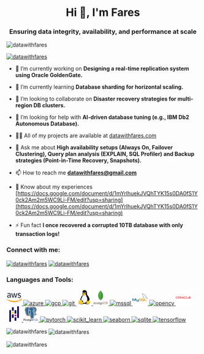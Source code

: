 <h1 align="center">Hi 👋, I'm Fares</h1>
<h3 align="center">Ensuring data integrity, availability, and performance at scale</h3>

<p align="left"> <img src="https://komarev.com/ghpvc/?username=datawithfares&label=Profile%20views&color=0e75b6&style=flat" alt="datawithfares" /> </p>

<p align="left"> <a href="https://github.com/ryo-ma/github-profile-trophy"><img src="https://github-profile-trophy.vercel.app/?username=datawithfares" alt="datawithfares" /></a> </p>

- 🔭 I’m currently working on **Designing a real-time replication system using Oracle GoldenGate.**

- 🌱 I’m currently learning **Database sharding for horizontal scaling.**

- 👯 I’m looking to collaborate on **Disaster recovery strategies for multi-region DB clusters.**

- 🤝 I’m looking for help with **AI-driven database tuning (e.g., IBM Db2 Autonomous Database).**

- 👨‍💻 All of my projects are available at [datawithfares.com](datawithfares.com)

- 💬 Ask me about **High availability setups (Always On, Failover Clustering), Query plan analysis (EXPLAIN, SQL Profiler) and Backup strategies (Point-in-Time Recovery, Snapshots).**

- 📫 How to reach me **datawithfares@gmail.com**

- 📄 Know about my experiences [https://docs.google.com/document/d/1mYrlhuekJVQhTYK15s0DA0fS1Y0ck2Am2m5WC9Li-FM/edit?usp=sharing](https://docs.google.com/document/d/1mYrlhuekJVQhTYK15s0DA0fS1Y0ck2Am2m5WC9Li-FM/edit?usp=sharing)

- ⚡ Fun fact **I once recovered a corrupted 10TB database with only transaction logs!**

<h3 align="left">Connect with me:</h3>
<p align="left">
<a href="https://linkedin.com/in/datawithfares" target="blank"><img align="center" src="https://raw.githubusercontent.com/rahuldkjain/github-profile-readme-generator/master/src/images/icons/Social/linked-in-alt.svg" alt="datawithfares" height="30" width="40" /></a>
<a href="https://www.youtube.com/c/datawithfares" target="blank"><img align="center" src="https://raw.githubusercontent.com/rahuldkjain/github-profile-readme-generator/master/src/images/icons/Social/youtube.svg" alt="datawithfares" height="30" width="40" /></a>
</p>

<h3 align="left">Languages and Tools:</h3>
<p align="left"> <a href="https://aws.amazon.com" target="_blank" rel="noreferrer"> <img src="https://raw.githubusercontent.com/devicons/devicon/master/icons/amazonwebservices/amazonwebservices-original-wordmark.svg" alt="aws" width="40" height="40"/> </a> <a href="https://azure.microsoft.com/en-in/" target="_blank" rel="noreferrer"> <img src="https://www.vectorlogo.zone/logos/microsoft_azure/microsoft_azure-icon.svg" alt="azure" width="40" height="40"/> </a> <a href="https://cloud.google.com" target="_blank" rel="noreferrer"> <img src="https://www.vectorlogo.zone/logos/google_cloud/google_cloud-icon.svg" alt="gcp" width="40" height="40"/> </a> <a href="https://git-scm.com/" target="_blank" rel="noreferrer"> <img src="https://www.vectorlogo.zone/logos/git-scm/git-scm-icon.svg" alt="git" width="40" height="40"/> </a> <a href="https://www.linux.org/" target="_blank" rel="noreferrer"> <img src="https://raw.githubusercontent.com/devicons/devicon/master/icons/linux/linux-original.svg" alt="linux" width="40" height="40"/> </a> <a href="https://www.mongodb.com/" target="_blank" rel="noreferrer"> <img src="https://raw.githubusercontent.com/devicons/devicon/master/icons/mongodb/mongodb-original-wordmark.svg" alt="mongodb" width="40" height="40"/> </a> <a href="https://www.microsoft.com/en-us/sql-server" target="_blank" rel="noreferrer"> <img src="https://www.svgrepo.com/show/303229/microsoft-sql-server-logo.svg" alt="mssql" width="40" height="40"/> </a> <a href="https://www.mysql.com/" target="_blank" rel="noreferrer"> <img src="https://raw.githubusercontent.com/devicons/devicon/master/icons/mysql/mysql-original-wordmark.svg" alt="mysql" width="40" height="40"/> </a> <a href="https://opencv.org/" target="_blank" rel="noreferrer"> <img src="https://www.vectorlogo.zone/logos/opencv/opencv-icon.svg" alt="opencv" width="40" height="40"/> </a> <a href="https://www.oracle.com/" target="_blank" rel="noreferrer"> <img src="https://raw.githubusercontent.com/devicons/devicon/master/icons/oracle/oracle-original.svg" alt="oracle" width="40" height="40"/> </a> <a href="https://pandas.pydata.org/" target="_blank" rel="noreferrer"> <img src="https://raw.githubusercontent.com/devicons/devicon/2ae2a900d2f041da66e950e4d48052658d850630/icons/pandas/pandas-original.svg" alt="pandas" width="40" height="40"/> </a> <a href="https://www.postgresql.org" target="_blank" rel="noreferrer"> <img src="https://raw.githubusercontent.com/devicons/devicon/master/icons/postgresql/postgresql-original-wordmark.svg" alt="postgresql" width="40" height="40"/> </a> <a href="https://pytorch.org/" target="_blank" rel="noreferrer"> <img src="https://www.vectorlogo.zone/logos/pytorch/pytorch-icon.svg" alt="pytorch" width="40" height="40"/> </a> <a href="https://scikit-learn.org/" target="_blank" rel="noreferrer"> <img src="https://upload.wikimedia.org/wikipedia/commons/0/05/Scikit_learn_logo_small.svg" alt="scikit_learn" width="40" height="40"/> </a> <a href="https://seaborn.pydata.org/" target="_blank" rel="noreferrer"> <img src="https://seaborn.pydata.org/_images/logo-mark-lightbg.svg" alt="seaborn" width="40" height="40"/> </a> <a href="https://www.sqlite.org/" target="_blank" rel="noreferrer"> <img src="https://www.vectorlogo.zone/logos/sqlite/sqlite-icon.svg" alt="sqlite" width="40" height="40"/> </a> <a href="https://www.tensorflow.org" target="_blank" rel="noreferrer"> <img src="https://www.vectorlogo.zone/logos/tensorflow/tensorflow-icon.svg" alt="tensorflow" width="40" height="40"/> </a> </p>

<p><img align="left" src="https://github-readme-stats.vercel.app/api/top-langs?username=datawithfares&show_icons=true&locale=en&layout=compact" alt="datawithfares" /></p>

<p>&nbsp;<img align="center" src="https://github-readme-stats.vercel.app/api?username=datawithfares&show_icons=true&locale=en" alt="datawithfares" /></p>

<p><img align="center" src="https://github-readme-streak-stats.herokuapp.com/?user=datawithfares&" alt="datawithfares" /></p>
